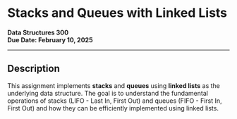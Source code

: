 # Stacks and Queues with Linked Lists  

**Data Structures 300**  
**Due Date: February 10, 2025**  

---

## Description  
This assignment implements **stacks** and **queues** using **linked lists** as the underlying data structure. The goal is to understand the fundamental operations of stacks (LIFO - Last In, First Out) and queues (FIFO - First In, First Out) and how they can be efficiently implemented using linked lists.

